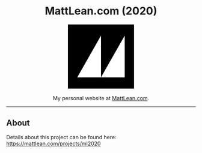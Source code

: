 <h1 align="center">MattLean.com (2020)</h1>
<p align="center">
  <img src="src/front/assets/logo/raw/logo.png" align="center" width="35%"><br><br>
  My personal website at <a href="https://mattlean.com">MattLean.com</a>.
</p>

---

## About

Details about this project can be found here:  
https://mattlean.com/projects/ml2020
